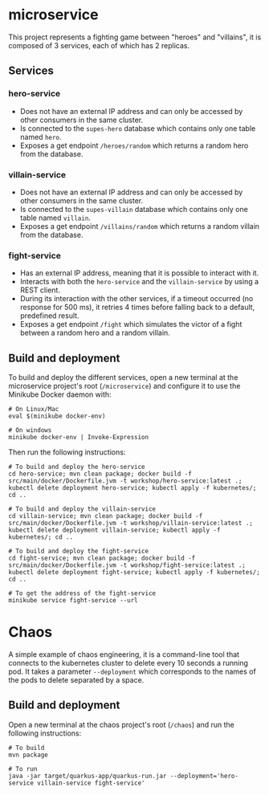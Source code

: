# microservice

This project represents a fighting game between "heroes" and "villains", it is composed of 3 services, each of which has
2 replicas.

## Services
### hero-service
- Does not have an external IP address and can only be accessed by other consumers in the same cluster.
- Is connected to the `supes-hero` database which contains only one table named `hero`.
- Exposes a get endpoint `/heroes/random` which returns a random hero from the database.

### villain-service
- Does not have an external IP address and can only be accessed by other consumers in the same cluster.
- Is connected to the `supes-villain` database which contains only one table named `villain`.
- Exposes a get endpoint `/villains/random` which returns a random villain from the database.

### fight-service
- Has an external IP address, meaning that it is possible to interact with it.
- Interacts with both the `hero-service` and the `villain-service` by using a REST client.
- During its interaction with the other services, if a timeout occurred (no response for 500 ms), it retries 4 times 
before falling back to a default, predefined result.
- Exposes a get endpoint `/fight` which simulates the victor of a fight between a random hero and a random villain.


## Build and deployment

To build and deploy the different services, open a new terminal at the microservice project's root (`/microservice`) and configure it to use the Minikube Docker daemon with:

```
# On Linux/Mac
eval $(minikube docker-env)

# On windows
minikube docker-env | Invoke-Expression
```

Then run the following instructions:

```
# To build and deploy the hero-service
cd hero-service; mvn clean package; docker build -f src/main/docker/Dockerfile.jvm -t workshop/hero-service:latest .; kubectl delete deployment hero-service; kubectl apply -f kubernetes/; cd ..

# To build and deploy the villain-service
cd villain-service; mvn clean package; docker build -f src/main/docker/Dockerfile.jvm -t workshop/villain-service:latest .; kubectl delete deployment villain-service; kubectl apply -f kubernetes/; cd ..

# To build and deploy the fight-service
cd fight-service; mvn clean package; docker build -f src/main/docker/Dockerfile.jvm -t workshop/fight-service:latest .; kubectl delete deployment fight-service; kubectl apply -f kubernetes/; cd ..

# To get the address of the fight-service
minikube service fight-service --url
```

# Chaos

A simple example of chaos engineering, it is a command-line tool that connects to the kubernetes cluster to delete every
10 seconds a running pod. It takes a parameter `--deployment` which corresponds to the names of the pods to delete separated by a space.

## Build and deployment

Open a new terminal at the chaos project's root (`/chaos`) and run the following instructions:

```
# To build
mvn package

# To run
java -jar target/quarkus-app/quarkus-run.jar --deployment='hero-service villain-service fight-service'
```
